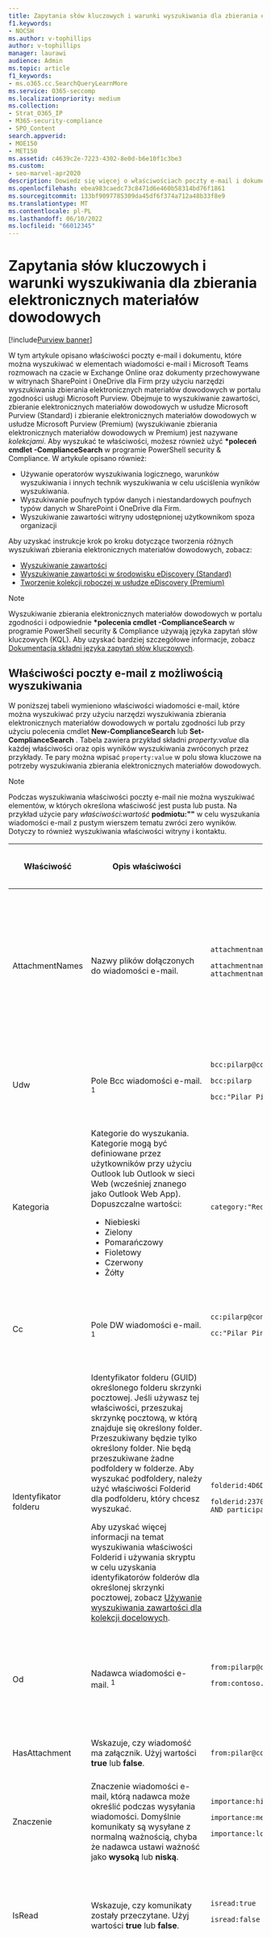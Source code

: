 ```yaml
---
title: Zapytania słów kluczowych i warunki wyszukiwania dla zbierania elektronicznych materiałów dowodowych
f1.keywords:
- NOCSH
ms.author: v-tophillips
author: v-tophillips
manager: laurawi
audience: Admin
ms.topic: article
f1_keywords:
- ms.o365.cc.SearchQueryLearnMore
ms.service: O365-seccomp
ms.localizationpriority: medium
ms.collection:
- Strat_O365_IP
- M365-security-compliance
- SPO_Content
search.appverid:
- MOE150
- MET150
ms.assetid: c4639c2e-7223-4302-8e0d-b6e10f1c3be3
ms.custom:
- seo-marvel-apr2020
description: Dowiedz się więcej o właściwościach poczty e-mail i dokumentu, które można wyszukiwać przy użyciu narzędzi wyszukiwania zbierania elektronicznych materiałów dowodowych w Microsoft 365.
ms.openlocfilehash: ebea983caedc73c8471d6e460b58314bd76f1861
ms.sourcegitcommit: 133bf9097785309da45df6f374a712a48b33f8e9
ms.translationtype: MT
ms.contentlocale: pl-PL
ms.lasthandoff: 06/10/2022
ms.locfileid: "66012345"
---
```

# <a name="keyword-queries-and-search-conditions-for-ediscovery"></a>Zapytania słów kluczowych i warunki wyszukiwania dla zbierania elektronicznych materiałów dowodowych

[!include[Purview banner](../includes/purview-rebrand-banner.md)]

W tym artykule opisano właściwości poczty e-mail i dokumentu, które można wyszukiwać w elementach wiadomości e-mail i Microsoft Teams rozmowach na czacie w Exchange Online oraz dokumenty przechowywane w witrynach SharePoint i OneDrive dla Firm przy użyciu narzędzi wyszukiwania zbierania elektronicznych materiałów dowodowych w portalu zgodności usługi Microsoft Purview. Obejmuje to wyszukiwanie zawartości, zbieranie elektronicznych materiałów dowodowych w usłudze Microsoft Purview (Standard) i zbieranie elektronicznych materiałów dowodowych w usłudze Microsoft Purview (Premium) (wyszukiwanie zbierania elektronicznych materiałów dowodowych w Premium) jest nazywane *kolekcjami*. Aby wyszukać te właściwości, możesz również użyć **\*poleceń cmdlet -ComplianceSearch** w programie PowerShell security & Compliance. W artykule opisano również:

- Używanie operatorów wyszukiwania logicznego, warunków wyszukiwania i innych technik wyszukiwania w celu uściślenia wyników wyszukiwania.
- Wyszukiwanie poufnych typów danych i niestandardowych poufnych typów danych w SharePoint i OneDrive dla Firm.
- Wyszukiwanie zawartości witryny udostępnionej użytkownikom spoza organizacji

Aby uzyskać instrukcje krok po kroku dotyczące tworzenia różnych wyszukiwań zbierania elektronicznych materiałów dowodowych, zobacz:

- [Wyszukiwanie zawartości](content-search.md)
- [Wyszukiwanie zawartości w środowisku eDiscovery (Standard)](search-for-content-in-core-ediscovery.md)
- [Tworzenie kolekcji roboczej w usłudze eDiscovery (Premium)](create-draft-collection.md)

> [!NOTE]
> Wyszukiwanie zbierania elektronicznych materiałów dowodowych w portalu zgodności i odpowiednie **\*polecenia cmdlet -ComplianceSearch** w programie PowerShell security & Compliance używają języka zapytań słów kluczowych (KQL). Aby uzyskać bardziej szczegółowe informacje, zobacz [Dokumentacja składni języka zapytań słów kluczowych](/sharepoint/dev/general-development/keyword-query-language-kql-syntax-reference).

## <a name="searchable-email-properties"></a>Właściwości poczty e-mail z możliwością wyszukiwania

W poniższej tabeli wymieniono właściwości wiadomości e-mail, które można wyszukiwać przy użyciu narzędzi wyszukiwania zbierania elektronicznych materiałów dowodowych w portalu zgodności lub przy użyciu polecenia cmdlet **New-ComplianceSearch** lub **Set-ComplianceSearch** . Tabela zawiera przykład składni  _property:value_ dla każdej właściwości oraz opis wyników wyszukiwania zwróconych przez przykłady. Te pary można wpisać  `property:value` w polu słowa kluczowe na potrzeby wyszukiwania zbierania elektronicznych materiałów dowodowych.

> [!NOTE]
> Podczas wyszukiwania właściwości poczty e-mail nie można wyszukiwać elementów, w których określona właściwość jest pusta lub pusta. Na przykład użycie pary *właściwości:wartość* **podmiotu:""** w celu wyszukania wiadomości e-mail z pustym wierszem tematu zwróci zero wyników. Dotyczy to również wyszukiwania właściwości witryny i kontaktu.

|Właściwość|Opis właściwości|Przykłady|Wyniki wyszukiwania zwrócone przez przykłady|
|---|---|---|---|
|AttachmentNames|Nazwy plików dołączonych do wiadomości e-mail.|`attachmentnames:annualreport.ppt` <p> `attachmentnames:annual*` <br/> `attachmentnames:.pptx`|Komunikaty z dołączonym plikiem o nazwie annualreport.ppt. W drugim przykładzie użycie symbolu wieloznacznego ( * ) zwraca komunikaty ze słowem "annual" w nazwie pliku załącznika. Trzeci przykład zwraca wszystkie załączniki z rozszerzeniem pliku pptx.|
|Udw|Pole Bcc wiadomości e-mail. <sup>1</sup>|`bcc:pilarp@contoso.com` <p> `bcc:pilarp` <p> `bcc:"Pilar Pinilla"`|Wszystkie przykłady zwracają komunikaty z narzędziem Pilar Pinilla zawartym w polu Bcc.<br>([Zobacz Rozszerzanie adresatów](keyword-queries-and-search-conditions.md#recipient-expansion))|
|Kategoria|Kategorie do wyszukania. Kategorie mogą być definiowane przez użytkowników przy użyciu Outlook lub Outlook w sieci Web (wcześniej znanego jako Outlook Web App). Dopuszczalne wartości: <ul><li>Niebieski<li>Zielony<li>Pomarańczowy<li>Fioletowy<li>Czerwony<li>Żółty</li></ul>|`category:"Red Category"`|Wiadomości, do których przypisano czerwoną kategorię w źródłowych skrzynkach pocztowych.|
|Cc|Pole DW wiadomości e-mail. <sup>1</sup>|`cc:pilarp@contoso.com` <p> `cc:"Pilar Pinilla"`|W obu przykładach komunikaty z narzędziem Pilar Pinilla określone w polu DW.<br>([Zobacz Rozszerzanie adresatów](keyword-queries-and-search-conditions.md#recipient-expansion))|
|Identyfikator folderu|Identyfikator folderu (GUID) określonego folderu skrzynki pocztowej. Jeśli używasz tej właściwości, przeszukaj skrzynkę pocztową, w którą znajduje się określony folder. Przeszukiwany będzie tylko określony folder. Nie będą przeszukiwane żadne podfoldery w folderze. Aby wyszukać podfoldery, należy użyć właściwości Folderid dla podfolderu, który chcesz wyszukać. <p> Aby uzyskać więcej informacji na temat wyszukiwania właściwości Folderid i używania skryptu w celu uzyskania identyfikatorów folderów dla określonej skrzynki pocztowej, zobacz [Używanie wyszukiwania zawartości dla kolekcji docelowych](use-content-search-for-targeted-collections.md).|`folderid:4D6DD7F943C29041A65787E30F02AD1F00000000013A0000` <p> `folderid:2370FB455F82FC44BE31397F47B632A70000000001160000 AND participants:garthf@contoso.com`|Pierwszy przykład zwraca wszystkie elementy w określonym folderze skrzynki pocztowej. Drugi przykład zwraca wszystkie elementy w określonym folderze skrzynki pocztowej, które zostały wysłane lub odebrane przez garthf@contoso.com.|
|Od|Nadawca wiadomości e-mail. <sup>1</sup>|`from:pilarp@contoso.com` <p> `from:contoso.com`|Komunikaty wysyłane przez określonego użytkownika lub wysyłane z określonej domeny.<br>([Zobacz Rozszerzanie adresatów](keyword-queries-and-search-conditions.md#recipient-expansion))|
|HasAttachment|Wskazuje, czy wiadomość ma załącznik. Użyj wartości **true** lub **false**.|`from:pilar@contoso.com AND hasattachment:true`|Komunikaty wysyłane przez określonego użytkownika, które mają załączniki.|
|Znaczenie|Znaczenie wiadomości e-mail, którą nadawca może określić podczas wysyłania wiadomości. Domyślnie komunikaty są wysyłane z normalną ważnością, chyba że nadawca ustawi ważność jako **wysoką** lub **niską**.|`importance:high` <p> `importance:medium` <p> `importance:low`|Komunikaty oznaczone jako o wysokim znaczeniu, średnim znaczeniu lub niskim znaczeniu.|
|IsRead|Wskazuje, czy komunikaty zostały przeczytane. Użyj wartości **true** lub **false**.|`isread:true` <p> `isread:false`|Pierwszy przykład zwraca komunikaty z właściwością IsRead ustawioną na **wartość True**. Drugi przykład zwraca komunikaty z właściwością IsRead ustawioną na **wartość False**.|
|ItemClass|Ta właściwość służy do wyszukiwania określonych typów danych innych firm zaimportowanych do Office 365 przez organizację. Użyj następującej składni dla tej właściwości:  `itemclass:ipm.externaldata.<third-party data type>*`|`itemclass:ipm.externaldata.Facebook* AND subject:contoso` <p> `itemclass:ipm.externaldata.Twitter* AND from:"Ann Beebe" AND "Northwind Traders"`|Pierwszy przykład zwraca elementy serwisu Facebook zawierające słowo "contoso" we właściwości Podmiot. Drugi przykład zwraca elementy usługi Twitter, które zostały opublikowane przez Ann Beebe i które zawierają frazę kluczową "Northwind Traders". <p> Aby uzyskać pełną listę wartości używanych dla typów danych innych firm dla właściwości ItemClass, zobacz [Używanie wyszukiwania zawartości do wyszukiwania danych innych firm, które zostały zaimportowane do Office 365](use-content-search-to-search-third-party-data-that-was-imported.md).|
|Rodzaju|Typ wiadomości e-mail do wyszukania. Możliwe wartości: <p>  Kontakty <p>  Dokumenty <p>  Adres e-mail <p>  externaldata <p>  Faksy <p>  im <p>  Arkuszy <p>  Spotkania <p>  microsoftteams (zwraca elementy z czatów, spotkań i połączeń w Microsoft Teams) <p>  Notatki <p>  Posty <p>  rssfeeds <p>  Zadania <p>  Poczta głosowa|`kind:email` <p> `kind:email OR kind:im OR kind:voicemail` <p> `kind:externaldata`|Pierwszy przykład zwraca wiadomości e-mail spełniające kryteria wyszukiwania. Drugi przykład zwraca wiadomości e-mail, konwersacje wiadomości błyskawicznych (w tym Skype dla firm konwersacje i czaty w Microsoft Teams) oraz wiadomości głosowe spełniające kryteria wyszukiwania. Trzeci przykład zwraca elementy, które zostały zaimportowane do skrzynek pocztowych w Microsoft 365 ze źródeł danych innych firm, takich jak Twitter, Facebook i Cisco Jabber, które spełniają kryteria wyszukiwania. Aby uzyskać więcej informacji, zobacz [Archiwizowanie danych innych firm w Office 365](https://www.microsoft.com/?ref=go).|
|Uczestników|Wszystkie pola osób w wiadomości e-mail. Te pola to From, To, Cc i Bcc.1<sup></sup>|`participants:garthf@contoso.com` <p> `participants:contoso.com`|Wiadomości wysyłane przez garthf@contoso.com lub wysyłane do niej. Drugi przykład zwraca wszystkie komunikaty wysyłane przez użytkownika lub wysyłane do użytkownika w domenie contoso.com.<br>([Zobacz Rozszerzanie adresatów](keyword-queries-and-search-conditions.md#recipient-expansion))|
|Otrzymał|Data odebrania wiadomości e-mail przez adresata.|`received:2021-04-15` <p> `received>=2021-01-01 AND received<=2021-03-31`|Komunikaty odebrane 15 kwietnia 2021 r. Drugi przykład zwraca wszystkie komunikaty odebrane między 1 stycznia 2021 r. a 31 marca 2021 r.|
|Adresatów|Wszystkie pola adresatów w wiadomości e-mail. Te pola to To, Cc i Bcc.1<sup></sup>|`recipients:garthf@contoso.com` <p> `recipients:contoso.com`|Komunikaty wysyłane do garthf@contoso.com. Drugi przykład zwraca komunikaty wysyłane do dowolnego adresata w domenie contoso.com.<br>([Zobacz Rozszerzanie adresatów](keyword-queries-and-search-conditions.md#recipient-expansion))|
|Wysłane|Data wysłania wiadomości e-mail przez nadawcę.|`sent:2021-07-01` <p> `sent>=2021-06-01 AND sent<=2021-07-01`|Komunikaty, które zostały wysłane w określonym dniu lub wysłane w określonym zakresie dat.|
|Rozmiar|Rozmiar elementu w bajtach.|`size>26214400` <p> `size:1..1048567`|Komunikaty większe niż 25 MB. Drugi przykład zwraca komunikaty o rozmiarze od 1 do 1 048 567 bajtów (1 MB).|
|Temat|Tekst w wierszu tematu wiadomości e-mail. <p> **Uwaga:** Gdy używasz właściwości Podmiot w zapytaniu, wyszukiwanie zwraca wszystkie komunikaty, w których wiersz tematu zawiera wyszukiwany tekst. Innymi słowy, zapytanie nie zwraca tylko tych komunikatów, które mają dokładne dopasowanie. Jeśli na przykład wyszukasz  `subject:"Quarterly Financials"`element , wyniki będą zawierać komunikaty z tematem "Kwartalne finanse 2018".|`subject:"Quarterly Financials"` <p> `subject:northwind`|Komunikaty zawierające frazę "Kwartalne finanse" w dowolnym miejscu w tekście wiersza tematu. Drugi przykład zwraca wszystkie komunikaty zawierające słowo northwind w wierszu tematu.|
|Do|Pole Do wiadomości e-mail. <sup>1</sup>|`to:annb@contoso.com` <p> `to:annb ` <br/> `to:"Ann Beebe"`|Wszystkie przykłady zwracają komunikaty, w których ann Beebe jest określona w wierszu Do: .|

> [!NOTE]
> <sup>1</sup> Dla wartości właściwości adresata możesz użyć adresu e-mail (nazywanego również *główną nazwą użytkownika* lub nazwą UPN), nazwy wyświetlanej lub aliasu, aby określić użytkownika. Na przykład możesz użyć annb@contoso.com, annb lub "Ann Beebe", aby określić użytkownika Ann Beebe.

### <a name="recipient-expansion"></a>Rozszerzenie adresata

Podczas przeszukiwania dowolnej właściwości adresata (Od, Do, DW, Bcc, Uczestnicy i Adresaci) Microsoft 365 próbuje rozwinąć tożsamość każdego użytkownika, sprawdzając je w Azure Active Directory (Azure AD).  Jeśli użytkownik zostanie znaleziony w Azure AD, zapytanie zostanie rozwinięte w celu uwzględnienia adresu e-mail użytkownika (lub nazwy UPN), aliasu, nazwy wyświetlanej i nazwy LegacyExchangeDN. Na przykład zapytanie, takie jak `participants:ronnie@contoso.com` rozszerza się na `participants:ronnie@contoso.com OR participants:ronnie OR participants:"Ronald Nelson" OR participants:"<LegacyExchangeDN>"`.

Aby zapobiec rozszerzeniu adresata, dodaj symbol wieloznaczny (gwiazdkę) na końcu adresu e-mail i użyj ograniczonej nazwy domeny; Na przykład pamiętaj, `participants:"ronnie@contoso*"` aby otoczyć adres e-mail podwójnym cudzysłowem.

Należy jednak pamiętać, że zapobieganie rozszerzeniu adresatów w zapytaniu wyszukiwania może spowodować, że odpowiednie elementy nie zostaną zwrócone w wynikach wyszukiwania. Wiadomości e-mail w Exchange można zapisywać w różnych formatach tekstowych w polach adresata. Rozszerzenie adresata ma na celu złagodzenie tego faktu przez zwrócenie komunikatów, które mogą zawierać różne formaty tekstu. Dlatego zapobieganie rozszerzaniu adresatów może spowodować, że zapytanie wyszukiwania nie zwróci wszystkich elementów, które mogą być istotne dla twojego badania.

> [!NOTE]
> Jeśli chcesz przejrzeć lub zmniejszyć elementy zwrócone przez zapytanie wyszukiwania z powodu rozszerzenia adresata, rozważ użycie funkcji zbierania elektronicznych materiałów dowodowych (Premium). Możesz wyszukiwać komunikaty (korzystając z rozszerzenia adresatów), dodać je do zestawu przeglądów, a następnie użyć zapytań lub filtrów zestawu przeglądów, aby przejrzeć lub zawęzić wyniki. Aby uzyskać więcej informacji, zobacz [Zbieranie danych dla sprawy](collecting-data-for-ediscovery.md) i [Wykonywanie zapytań o dane w zestawie przeglądów](review-set-search.md).

## <a name="searchable-site-properties"></a>Właściwości witryny z możliwością wyszukiwania

W poniższej tabeli wymieniono niektóre właściwości SharePoint i OneDrive dla Firm, które można przeszukiwać przy użyciu narzędzi wyszukiwania zbierania elektronicznych materiałów dowodowych w portalu zgodności usługi Microsoft Purview lub za pomocą polecenia cmdlet **New-ComplianceSearch** lub **Set-ComplianceSearch**. Tabela zawiera przykład składni  _property:value_ dla każdej właściwości oraz opis wyników wyszukiwania zwróconych przez przykłady.

Aby uzyskać pełną listę właściwości SharePoint, które można przeszukiwać, zobacz [Omówienie właściwości przeszukanych i zarządzanych w SharePoint](/SharePoint/technical-reference/crawled-and-managed-properties-overview). Właściwości oznaczone wartością **Tak** w kolumnie **Queryable** można wyszukiwać.

|Właściwość|Opis właściwości|Przykład|Wyniki wyszukiwania zwrócone przez przykłady|
|---|---|---|---|
|Autor|Pole autora z Office dokumentów, które jest utrwalane w przypadku skopiowania dokumentu. Jeśli na przykład użytkownik utworzy dokument i wyśle go pocztą e-mail do innej osoby, która następnie przekaże go do SharePoint, dokument będzie nadal zachowywać oryginalnego autora. Pamiętaj, aby użyć nazwy wyświetlanej użytkownika dla tej właściwości.|`author:"Garth Fort"`|Wszystkie dokumenty, które zostały utworzone przez Garth Fort.|
|Contenttype|Typ zawartości SharePoint elementu, taki jak Element, Dokument lub Wideo.|`contenttype:document`|Wszystkie dokumenty zostaną zwrócone.|
|Utwórz|Data utworzenia elementu.|`created>=2021-06-01`|Wszystkie elementy utworzone 1 czerwca 2021 r. lub później.|
|Createdby|Osoba, która utworzyła lub przekazała element. Pamiętaj, aby użyć nazwy wyświetlanej użytkownika dla tej właściwości.|`createdby:"Garth Fort"`|Wszystkie elementy utworzone lub przekazane przez fort Garth.|
|DetectedLanguage|Język elementu.|`detectedlanguage:english`|Wszystkie elementy w języku angielskim.|
|DocumentLink|Ścieżka (ADRES URL) określonego folderu w witrynie SharePoint lub OneDrive dla Firm. Jeśli ta właściwość jest używana, należy przeszukać witrynę, w którą znajduje się określony folder. <p> Aby zwrócić elementy znajdujące się w podfolderach folderu określonego dla właściwości documentlink, należy dodać /\* do adresu URL określonego folderu, na przykład `documentlink: "https://contoso.sharepoint.com/Shared Documents/*"` <p> <br/>Aby uzyskać więcej informacji na temat wyszukiwania właściwości documentlink i używania skryptu w celu uzyskania adresów URL linku dokumentu dla folderów w określonej witrynie, zobacz [Używanie wyszukiwania zawartości dla kolekcji docelowych](use-content-search-for-targeted-collections.md).|`documentlink:"https://contoso-my.sharepoint.com/personal/garthf_contoso_com/Documents/Private"` <p> `documentlink:"https://contoso-my.sharepoint.com/personal/garthf_contoso_com/Documents/Shared with Everyone/*" AND filename:confidential`|Pierwszy przykład zwraca wszystkie elementy w określonym folderze OneDrive dla Firm. Drugi przykład zwraca dokumenty w określonym folderze witryny (i we wszystkich podfolderach), które zawierają słowo "poufne" w nazwie pliku.|
|Rozszerzenie pliku|Rozszerzenie pliku; na przykład docx, one, pptx lub xlsx.|`fileextension:xlsx`|Wszystkie pliki Excel (Excel 2007 lub nowsze)|
|Pod nazwą|Nazwa pliku.|`filename:"marketing plan"` <p> `filename:estimate`|Pierwszy przykład zwraca pliki z dokładną frazą "plan marketingowy" w tytule. Drugi przykład zwraca pliki ze słowem "estimate" w nazwie pliku.|
|LastModifiedTime|Data ostatniej zmiany elementu.|`lastmodifiedtime>=2021-05-01` <p> `lastmodifiedtime>=2021-05-01 AND lastmodifiedtime<=2021-06-01`|Pierwszy przykład zwraca elementy, które zostały zmienione 1 maja 2021 r. lub później. Drugi przykład zwraca elementy zmienione między 1 maja 2021 r. a 1 czerwca 2021 r.|
|Modifiedby|Osoba, która ostatnio zmieniła element. Pamiętaj, aby użyć nazwy wyświetlanej użytkownika dla tej właściwości.|`modifiedby:"Garth Fort"`|Wszystkie elementy, które zostały ostatnio zmienione przez Garth Fort.|
|Ścieżka|Ścieżka (ADRES URL) określonej witryny w witrynie SharePoint lub OneDrive dla Firm. <p> Aby zwrócić elementy tylko z określonej witryny, musisz dodać ciąg końcowy `/` na końcu adresu URL, na przykład `path: "https://contoso.sharepoint.com/sites/international/"` <p> Aby zwrócić elementy znajdujące się w folderach w witrynie określonej we właściwości path, należy dodać `/*` elementy na końcu adresu URL, na przykład  `path: "https://contoso.sharepoint.com/Shared Documents/*"` <p> **Uwaga:** `Path` Użycie właściwości do wyszukiwania OneDrive lokalizacjach nie zwróci plików multimedialnych, takich jak pliki .png, tiff lub .wav, w wynikach wyszukiwania. Użyj innej właściwości witryny w zapytaniu wyszukiwania, aby wyszukać pliki multimedialne w folderach OneDrive. <br/>|`path:"https://contoso-my.sharepoint.com/personal/garthf_contoso_com/"` <p> `path:"https://contoso-my.sharepoint.com/personal/garthf_contoso_com/*" AND filename:confidential`|Pierwszy przykład zwraca wszystkie elementy w określonej OneDrive dla Firm lokacji. Drugi przykład zwraca dokumenty w określonej witrynie (i foldery w witrynie), które zawierają słowo "poufne" w nazwie pliku.|
|SharedWithUsersOWSUser|Dokumenty, które zostały udostępnione określonemu użytkownikowi i wyświetlone na stronie **Udostępnione mi** w witrynie OneDrive dla Firm użytkownika. Są to dokumenty, które zostały jawnie udostępnione określonemu użytkownikowi przez inne osoby w organizacji. Podczas eksportowania dokumentów zgodnych z zapytaniem wyszukiwania korzystającym z właściwości SharedWithUsersOWSUser dokumenty są eksportowane z oryginalnej lokalizacji zawartości osoby, która udostępniła dokument określonemu użytkownikowi. Aby uzyskać więcej informacji, zobacz [Wyszukiwanie zawartości witryny udostępnionej w organizacji](#searching-for-site-content-shared-within-your-organization).|`sharedwithusersowsuser:garthf` <p> `sharedwithusersowsuser:"garthf@contoso.com"`|Oba przykłady zwracają wszystkie dokumenty wewnętrzne, które zostały jawnie udostępnione fortowi Garth i które są wyświetlane na stronie **Udostępnione mi** na koncie OneDrive dla Firm Garth Fort.|
|Witryny|Adres URL witryny lub grupy witryn w organizacji.|`site:"https://contoso-my.sharepoint.com"` <p> `site:"https://contoso.sharepoint.com/sites/teams"`|Pierwszy przykład zwraca elementy z witryn OneDrive dla Firm dla wszystkich użytkowników w organizacji. Drugi przykład zwraca elementy ze wszystkich witryn zespołu.|
|Rozmiar|Rozmiar elementu w bajtach.|`size>=1` <p> `size:1..10000`|Pierwszy przykład zwraca elementy większe niż 1 bajt. Drugi przykład zwraca elementy o rozmiarze od 1 do 10 000 bajtów.|
|Tytuł|Tytuł dokumentu. Właściwość Title to metadane określone w Microsoft Office dokumentach. Różni się od nazwy pliku dokumentu.|`title:"communication plan"`|Każdy dokument zawierający frazę "plan komunikacji" we właściwości metadanych tytułu dokumentu Office.|

## <a name="searchable-contact-properties"></a>Właściwości kontaktu z możliwością wyszukiwania

W poniższej tabeli wymieniono właściwości kontaktu, które są indeksowane i których można wyszukiwać przy użyciu narzędzi wyszukiwania zbierania elektronicznych materiałów dowodowych. Są to właściwości, które są dostępne dla użytkowników do skonfigurowania dla kontaktów (nazywanych również kontaktami osobistymi), które znajdują się w osobistej książce adresowej skrzynki pocztowej użytkownika. Aby wyszukać kontakty, możesz wybrać skrzynki pocztowe do wyszukania, a następnie użyć co najmniej jednej właściwości kontaktu w zapytaniu słowa kluczowego.

> [!TIP]
> Aby wyszukać wartości zawierające spacje lub znaki specjalne, użyj podwójnego cudzysłowu (" "), aby zawierać frazę; na przykład `businessaddress:"123 Main Street"`.

|Właściwość|Opis właściwości|
|---|---|
|BusinessAddress|Adres we właściwości **Adres firmy** . Właściwość jest również nazywana adresem **służbowy** na stronie właściwości kontaktu.|
|BusinessPhone|Numer telefonu w dowolnej z właściwości **numerów Telefon biznesowych**.|
|Companyname|Nazwa we właściwości **Firma** .|
|Department|Nazwa we właściwości **Dział** .|
|Displayname|Nazwa wyświetlana kontaktu. Jest to nazwa we właściwości **Imię i nazwisko** kontaktu.|
|Emailaddress|Adres dowolnej właściwości adresu e-mail dla kontaktu. Użytkownicy mogą dodawać wiele adresów e-mail dla kontaktu. Użycie tej właściwości spowoduje zwrócenie kontaktów zgodnych z dowolnymi adresami e-mail kontaktu.|
|FileAs|**Właściwość Plik jako**. Ta właściwość służy do określania sposobu wyświetlania kontaktu na liście kontaktów użytkownika. Na przykład kontakt może być wymieniony jako  *FirstName, LastName*  lub  *LastName, FirstName*.|
|Givenname|Nazwa we właściwości **Imię** .|
|Telefondomowy|Adres w dowolnej właściwości adresu **domowego** .|
|HomePhone|Numer telefonu w dowolnej właściwości numeru telefonu **domowego** .|
|ImAddress|Właściwość adresu wiadomości błyskawicznej, która jest zwykle adresem e-mail używanym do obsługi wiadomości błyskawicznych.|
|Middlename|Nazwa we właściwości **Nazwa środkowa** .|
|Telefon komórkowy|Numer telefonu we właściwości Numer telefonu **komórkowego** .|
|Nick|Nazwa we właściwości **Nick** .|
|OfficeLocation|Wartość we **właściwości lokalizacji Office** lub **Office**.|
|OtherAddress|Wartość właściwości **Inny** adres.|
|Nazwisko|Nazwa we właściwości **Nazwisko** .|
|Tytuł|Tytuł we właściwości **Tytuł zadania** .|

## <a name="searchable-sensitive-data-types"></a>Typy danych poufnych z możliwością wyszukiwania

Narzędzia do wyszukiwania zbierania elektronicznych materiałów dowodowych w portalu zgodności umożliwiają wyszukiwanie poufnych danych, takich jak numery kart kredytowych lub numery ubezpieczenia społecznego, które są przechowywane w dokumentach w witrynach SharePoint i OneDrive dla Firm. Można to zrobić przy użyciu `SensitiveType` właściwości i nazwy (lub identyfikatora) typu informacji poufnych w zapytaniu słowa kluczowego. Na przykład zapytanie `SensitiveType:"Credit Card Number"` zwraca dokumenty zawierające numer karty kredytowej. Zapytanie  `SensitiveType:"U.S. Social Security Number (SSN)"` zwraca dokumenty zawierające amerykański numer ubezpieczenia społecznego.

Aby wyświetlić listę typów informacji poufnych, których można wyszukać, przejdź do pozycji **Klasyfikacje danych** **Typy informacji poufnych** \> w portalu zgodności. Możesz też użyć polecenia cmdlet **Get-DlpSensitiveInformationType** w programie PowerShell Security & Compliance, aby wyświetlić listę typów informacji poufnych.

Aby uzyskać więcej informacji na temat tworzenia zapytań przy użyciu `SensitiveType` właściwości, zobacz [Tworzenie zapytania w celu znalezienia poufnych danych przechowywanych w witrynach](form-a-query-to-find-sensitive-data-stored-on-sites.md).

### <a name="limitations-for-searching-sensitive-data-types"></a>Ograniczenia dotyczące wyszukiwania poufnych typów danych

- Aby wyszukać niestandardowe typy informacji poufnych, musisz określić identyfikator typu informacji poufnych we `SensitiveType` właściwości . Użycie nazwy niestandardowego typu informacji poufnych (jak pokazano w przykładzie dla wbudowanych typów informacji poufnych w poprzedniej sekcji) nie zwróci żadnych wyników. Użyj kolumny **Publisher** na stronie **Typy informacji poufnych** w centrum zgodności (lub właściwości **Publisher** w programie PowerShell), aby odróżnić wbudowane i niestandardowe typy informacji poufnych. Wbudowane typy danych poufnych mają wartość `Microsoft Corporation` właściwości **Publisher**.

  Aby wyświetlić nazwę i identyfikator niestandardowych poufnych typów danych w organizacji, uruchom następujące polecenie w programie PowerShell security & Compliance:

  ```powershell
  Get-DlpSensitiveInformationType | Where-Object {$_.Publisher -ne "Microsoft Corporation"} | FT Name,Id
  ```

  Następnie możesz użyć identyfikatora we `SensitiveType` właściwości wyszukiwania, aby zwrócić dokumenty zawierające niestandardowy typ danych poufnych, na przykład `SensitiveType:7e13277e-6b04-3b68-94ed-1aeb9d47de37`

- Nie można używać typów informacji poufnych i `SensitiveType` właściwości wyszukiwania do wyszukiwania poufnych danych magazynowanych w Exchange Online skrzynkach pocztowych. Obejmuje to wiadomości czatu 1:1, wiadomości czatu grupowego 1:N i konwersacje kanału zespołowego w Microsoft Teams, ponieważ cała ta zawartość jest przechowywana w skrzynkach pocztowych. Można jednak użyć zasad ochrony przed utratą danych (DLP) w celu ochrony poufnych danych poczty e-mail podczas przesyłania. Aby uzyskać więcej informacji, zobacz [Informacje o zapobieganiu utracie danych](dlp-learn-about-dlp.md) oraz [Wyszukiwanie i znajdowanie danych osobowych](/compliance/regulatory/gdpr).

## <a name="search-operators"></a>Operatory wyszukiwania

Operatory wyszukiwania logicznego, takie jak **AND**, **OR** i **NOT**, ułatwiają definiowanie bardziej precyzyjnych wyszukiwań, dołączając lub wykluczając określone słowa w zapytaniu wyszukiwania. Inne techniki, takie jak używanie operatorów właściwości (takich jak `>=` lub `..`), cudzysłowów, nawiasów i symboli wieloznacznych, ułatwiają uściślanie zapytania wyszukiwania. W poniższej tabeli wymieniono operatory, których można użyć do zawężenia lub poszerzenia wyników wyszukiwania.

|Operator|Zastosowanie|Opis|
|---|---|---|
|I|keyword1 AND — słowo kluczowe2|Zwraca elementy zawierające wszystkie określone słowa kluczowe lub  `property:value` wyrażenia. Na przykład  `from:"Ann Beebe" AND subject:northwind` zwraca wszystkie komunikaty wysyłane przez Ann Beebe, które zawierały słowo northwind w wierszu tematu. <sup>2</sup>|
|+|keyword1 + słowo kluczowe2 + słowo kluczowe3|Zwraca elementy zawierające  *elementy*  `keyword2` lub  `keyword3` *,*  które również zawierają  `keyword1`elementy . W związku z tym ten przykład jest odpowiednikiem zapytania  `(keyword2 OR keyword3) AND keyword1`. <p> Zapytanie  `keyword1 + keyword2` (ze spację po symbolu **+** ) nie jest takie samo jak przy użyciu operatora **AND** . To zapytanie będzie równoważne  `"keyword1 + keyword2"` i zwróci elementy z dokładną fazą  `"keyword1 + keyword2"`.|
|LUB|słowo kluczowe1 OR — słowo kluczowe2|Zwraca elementy zawierające co najmniej jedno z określonych słów kluczowych lub  `property:value` wyrażeń. <sup>2</sup>|
|NIE|keyword1 NOT keyword2 <p> NOT from:"Ann Beebe" <p> NIE rodzaj:im|Wyklucza elementy określone przez słowo kluczowe lub  `property:value` wyrażenie. W drugim przykładzie wyklucza komunikaty wysyłane przez Ann Beebe. Trzeci przykład wyklucza wszelkie konwersacje z wiadomościami błyskawicznymi, takie jak Skype dla firm konwersacje zapisane w folderze skrzynki pocztowej Historia konwersacji. <sup>2</sup>|
|-|keyword1 -keyword2|To samo, co operator **NOT** . Dlatego to zapytanie zwraca elementy zawierające elementy, które zawierają  `keyword1` i wykluczają elementy zawierające  `keyword2`elementy .|
|NIEDALEKO LOTNISKA|keyword1 NEAR(n) keyword2|Zwraca elementy ze słowami, które znajdują się blisko siebie, gdzie n jest równe liczbie wyrazów od siebie. Na przykład zwraca dowolny element, `best NEAR(5) worst` w którym wyraz "najgorszy" mieści się w pięciu słowach "best". Jeśli nie określono żadnej liczby, domyślna odległość to osiem wyrazów. <sup>2</sup>|
|:|property:value|Dwukropek (:)  `property:value` w składni określa, że wartość wyszukiwanej właściwości zawiera określoną wartość. Na przykład zwraca dowolną  `recipients:garthf@contoso.com` wiadomość wysłaną do garthf@contoso.com.|
|=|property=value|Tak samo jak operator **:** .|
|\<|wartość właściwości\<|Oznacza, że przeszukiwana właściwość jest mniejsza niż określona wartość. <sup>1</sup>|
|\>|wartość właściwości\>|Oznacza, że przeszukiwana właściwość jest większa niż określona wartość. <sup>1</sup>|
|\<=|property\<=value|Oznacza, że przeszukiwana właściwość jest mniejsza lub równa określonej wartości. <sup>1</sup>|
|\>=|property\>=value|Oznacza, że przeszukiwana właściwość jest większa lub równa określonej wartości. <sup>1</sup>|
|..|property:value1.. value2|Oznacza, że przeszukiwana właściwość jest większa lub równa wartości1 i mniejsza lub równa wartości2. <sup>1</sup>|
|"  "|"wartość godziwa" <p> subject:"Kwartalne dane finansowe"|W zapytaniu słowa kluczowego (w którym wpiszesz `property:value` parę w polu **Słowo kluczowe** ) użyj podwójnego cudzysłowu (" "), aby wyszukać dokładną frazę lub termin. Jeśli jednak używasz warunku [wyszukiwania](#search-conditions) **Temat** lub **Temat/Tytuł**, nie dodaj do wartości podwójnego cudzysłowu, ponieważ znaki cudzysłowu są automatycznie dodawane podczas korzystania z tych warunków wyszukiwania. Jeśli dodasz cudzysłów do wartości, dwie pary podwójnego cudzysłowu zostaną dodane do wartości warunku, a zapytanie wyszukiwania zwróci błąd. |
|\*|Cat\* <p> subject:set\*|Wyszukiwania prefiksów (nazywane również *dopasowywanie prefiksów*), gdzie symbol wieloznaczny ( * ) jest umieszczany na końcu wyrazu w słowach kluczowych lub `property:value` zapytaniach. W wyszukiwaniach prefiksów wyszukiwanie zwraca wyniki z terminami zawierającymi wyraz, po którym następuje zero lub więcej znaków. Na przykład zwraca dokumenty zawierające `title:set*` słowo "set", "setup" i "setting" (oraz inne słowa rozpoczynające się od "set") w tytule dokumentu. <p> **Uwaga:** Można używać tylko wyszukiwań prefiksów; na przykład **cat\**_ lub _* set\**_. Wyszukiwania sufiksów (_*\*cat**), wyszukiwania poprawek (**c\*t**) i wyszukiwania podciągów (**\*cat\***) nie są obsługiwane. <p> Ponadto dodanie kropki ( \. ) do wyszukiwania prefiksu spowoduje zmianę zwracanych wyników. Dzieje się tak, ponieważ kropka jest traktowana jako słowo zatrzymania. Na przykład wyszukiwanie **cat\**_ i wyszukiwanie _* cat.\*** spowoduje zwrócenie różnych wyników. Nie zalecamy używania kropki w wyszukiwaniu prefiksów.|
|(  )|(fair OR free) AND (z:contoso.com) <p> (IPO OR initial) AND (akcje LUB akcje) <p> (kwartalne finanse)|Nawiasy grupują frazy logiczne,  `property:value` elementy i słowa kluczowe. Na przykład  `(quarterly financials)` zwraca elementy zawierające wyrazy kwartalne i finansowe.|

> [!NOTE]
> <sup>1</sup> Użyj tego operatora dla właściwości, które mają wartości daty lub wartości liczbowe.<br/> <sup>2</sup> Operatory wyszukiwania logicznego muszą być wielkimi literami; na przykład **AND**. Jeśli używasz operatora małych liter, takiego jak **i**, będzie on traktowany jako słowo kluczowe w zapytaniu wyszukiwania.

## <a name="search-conditions"></a>Warunki wyszukiwania

Możesz dodać warunki do zapytania wyszukiwania, aby zawęzić wyszukiwanie i zwrócić bardziej wyrafinowany zestaw wyników. Każdy warunek dodaje klauzulę do zapytania wyszukiwania KQL, które jest tworzone i uruchamiane po rozpoczęciu wyszukiwania.

[Warunki dla typowych właściwości](#conditions-for-common-properties)

[Warunki dotyczące właściwości poczty](#conditions-for-mail-properties)

[Warunki dotyczące właściwości dokumentu](#conditions-for-document-properties)

[Operatory używane z warunkami](#operators-used-with-conditions)

[Wytyczne dotyczące używania warunków](#guidelines-for-using-conditions)

[Przykłady używania warunków w zapytaniach wyszukiwania](#examples-of-using-conditions-in-search-queries)

### <a name="conditions-for-common-properties"></a>Warunki dla typowych właściwości

Utwórz warunek przy użyciu typowych właściwości podczas wyszukiwania skrzynek pocztowych i witryn w tym samym wyszukiwaniu. W poniższej tabeli wymieniono dostępne właściwości do użycia podczas dodawania warunku.

|Warunek|Opis|
|---|---|
|Data|W przypadku wiadomości e-mail data odebrania wiadomości przez adresata lub wysłania przez nadawcę. W przypadku dokumentów data ostatniej modyfikacji dokumentu.|
|Nadawca/autor|W przypadku wiadomości e-mail osoba, która wysłała wiadomość. W przypadku dokumentów osoba cytowana w polu autora z Office dokumentów. Możesz wpisać więcej niż jedną nazwę rozdzieloną przecinkami. Co najmniej dwie wartości są logicznie połączone przez operator **OR** .<br>([Zobacz Rozszerzanie adresatów](keyword-queries-and-search-conditions.md#recipient-expansion))|
|Rozmiar (w bajtach)|W przypadku poczty e-mail i dokumentów rozmiar elementu (w bajtach).|
|Temat/tytuł|W przypadku wiadomości e-mail tekst w wierszu tematu wiadomości. W przypadku dokumentów tytuł dokumentu. Jak wyjaśniono wcześniej, właściwość Title jest metadanymi określonymi w dokumentach Microsoft Office. Możesz wpisać nazwę więcej niż jednej wartości podmiotu/tytułu rozdzielonej przecinkami. Co najmniej dwie wartości są logicznie połączone przez operator **OR** . <p> **Uwaga**: Nie dołączaj podwójnych cudzysłowów do wartości dla tego warunku, ponieważ cudzysłów są dodawane automatycznie podczas korzystania z tego warunku wyszukiwania. Jeśli dodasz cudzysłów do wartości, dwie pary podwójnego cudzysłowu zostaną dodane do wartości warunku, a zapytanie wyszukiwania zwróci błąd.|
|Etykieta przechowywania|W przypadku wiadomości e-mail i dokumentów etykiety przechowywania, które mogą być automatycznie lub ręcznie stosowane do wiadomości i dokumentów. Etykiety przechowywania mogą służyć do deklarowania rekordów i ułatwiania zarządzania cyklem życia danych zawartości przez wymuszanie reguł przechowywania i usuwania określonych przez etykietę. Możesz wpisać część nazwy etykiety przechowywania i użyć symbolu wieloznacznego lub wpisać pełną nazwę etykiety. Aby uzyskać więcej informacji na temat etykiet przechowywania, zobacz [Informacje o zasadach przechowywania i etykietach przechowywania](retention.md).|

### <a name="conditions-for-mail-properties"></a>Warunki dotyczące właściwości poczty

Utwórz warunek przy użyciu właściwości poczty podczas wyszukiwania skrzynek pocztowych lub folderów publicznych. W poniższej tabeli wymieniono właściwości wiadomości e-mail, których można użyć dla warunku. Te właściwości są podzbiorem właściwości wiadomości e-mail, które zostały wcześniej opisane. Te opisy są powtarzane dla Twojej wygody.

|Warunek|Opis|
|---|---|
|Rodzaj komunikatu|Typ komunikatu do wyszukania. Jest to ta sama właściwość co właściwość Kind email. Możliwe wartości: <ul><li>Kontakty</li><li>Dokumenty</li><li>Adres e-mail</li><li>externaldata</li><li>Faksu</li><li>im</li><li>Arkuszy</li><li>Spotkania</li><li>microsoftteams</li><li>Notatki</li><li>Posty</li><li>rssfeeds</li><li>Zadania</li><li>Poczta głosowa</li></ul>|
|Uczestników|Wszystkie pola osób w wiadomości e-mail. Te pola to From, To, Cc i Bcc. ([Zobacz Rozszerzanie adresatów](keyword-queries-and-search-conditions.md#recipient-expansion))|
|Wpisać|Właściwość klasy wiadomości dla elementu wiadomości e-mail. Jest to ta sama właściwość co właściwość poczty e-mail ItemClass. Jest to również warunek wielowartościowy. Aby wybrać wiele klas komunikatów, przytrzymaj klawisz **CTRL** , a następnie kliknij co najmniej dwie klasy komunikatów na liście rozwijanej, którą chcesz dodać do warunku. Każda klasa komunikatów wybrana na liście będzie logicznie połączona przez operatora **OR** w odpowiednim zapytaniu wyszukiwania. <p> Aby uzyskać listę klas komunikatów (i odpowiadający im identyfikator klasy komunikatów), które są używane przez Exchange i które można wybrać na liście **klas komunikatów**, zobacz [Typy elementów i klasy komunikatów](/office/vba/outlook/Concepts/Forms/item-types-and-message-classes).|
|Otrzymał|Data odebrania wiadomości e-mail przez adresata. Jest to ta sama właściwość co właściwość Odebrana wiadomość e-mail.|
|Adresatów|Wszystkie pola adresatów w wiadomości e-mail. Te pola to To, Cc i Bcc. ([Zobacz Rozszerzanie adresatów](keyword-queries-and-search-conditions.md#recipient-expansion))|
|Nadawcy|Nadawca wiadomości e-mail.|
|Wysłane|Data wysłania wiadomości e-mail przez nadawcę. Jest to ta sama właściwość co właściwość Wysłane wiadomości e-mail.|
|Temat|Tekst w wierszu tematu wiadomości e-mail. <p> **Uwaga**: Nie dołączaj podwójnych cudzysłowów do wartości dla tego warunku, ponieważ cudzysłów są dodawane automatycznie podczas korzystania z tego warunku wyszukiwania. Jeśli dodasz cudzysłów do wartości, dwie pary podwójnego cudzysłowu zostaną dodane do wartości warunku, a zapytanie wyszukiwania zwróci błąd.|
|Do|Adresat wiadomości e-mail w polu Do.|

### <a name="conditions-for-document-properties"></a>Warunki dotyczące właściwości dokumentu

Utwórz warunek przy użyciu właściwości dokumentu podczas wyszukiwania dokumentów w witrynach SharePoint i OneDrive dla Firm. W poniższej tabeli wymieniono właściwości dokumentu, których można użyć dla warunku. Te właściwości są podzbiorem właściwości witryny, które zostały wcześniej opisane. Te opisy są powtarzane dla Twojej wygody.

|Warunek|Opis|
|---|---|
|Autor|Pole autora z Office dokumentów, które jest utrwalane w przypadku skopiowania dokumentu. Jeśli na przykład użytkownik utworzy dokument i wyśle go pocztą e-mail do innej osoby, która następnie przekaże go do SharePoint, dokument będzie nadal zachowywać oryginalnego autora.|
|Tytuł|Tytuł dokumentu. Właściwość Title to metadane określone w Office dokumentach. Różni się od nazwy pliku dokumentu.|
|Utwórz|Data utworzenia dokumentu.|
|Ostatnia modyfikacja|Data ostatniej zmiany dokumentu.|
|Typ pliku|Rozszerzenie pliku; na przykład docx, one, pptx lub xlsx. Jest to ta sama właściwość co właściwość witryny FileExtension. <p> **Uwaga:** Jeśli w kwerendzie wyszukiwania zostanie dołączony warunek typu Plik przy użyciu dowolnego operatora **Równości** lub **Równości** , nie będzie można użyć wyszukiwania prefiksu (przez uwzględnienie symbolu wieloznacznego ( \* ) na końcu typu pliku), aby zwrócić wszystkie wersje typu pliku. Jeśli to zrobisz, symbol wieloznaczny zostanie zignorowany. Jeśli na przykład uwzględnisz warunek `Equals any of doc*`, zostaną zwrócone tylko pliki z rozszerzeniem `.doc` . Pliki z rozszerzeniem `.docx` nie zostaną zwrócone. Aby zwrócić wszystkie wersje typu pliku, użyto pary *property:value* w zapytaniu słowa kluczowego; na przykład `filetype:doc*`.|

### <a name="operators-used-with-conditions"></a>Operatory używane z warunkami

Po dodaniu warunku można wybrać operator, który jest odpowiedni dla typu właściwości warunku. W poniższej tabeli opisano operatory używane z warunkami i wymieniono odpowiednik używany w zapytaniu wyszukiwania.

|Operator|Odpowiednik zapytania|Opis|
|---|---|---|
|Po|`property>date`|Używane z warunkami daty. Zwraca elementy, które zostały wysłane, odebrane lub zmodyfikowane po określonej dacie.|
|Przed|`property<date`|Używane z warunkami daty. Zwraca elementy, które zostały wysłane, odebrane lub zmodyfikowane przed określoną datą.|
|Między|`date..date`|Użyj z warunkami daty i rozmiaru. W przypadku użycia z warunkiem daty zwraca elementy, które zostały wysłane, odebrane lub zmodyfikowane w określonym zakresie dat. W przypadku użycia z warunkiem rozmiaru zwraca elementy, których rozmiar mieści się w określonym zakresie.|
|Zawiera dowolny z|`(property:value) OR (property:value)`|Używane z warunkami dla właściwości, które określają wartość ciągu. Zwraca elementy zawierające dowolną część co najmniej jednej określonej wartości ciągu.|
|Nie zawiera żadnego z|`-property:value` <p> `NOT property:value`|Używane z warunkami dla właściwości, które określają wartość ciągu. Zwraca elementy, które nie zawierają żadnej części określonej wartości ciągu.|
|Nie równa się żadnemu z|`-property=value` <p> `NOT property=value`|Używane z warunkami dla właściwości, które określają wartość ciągu. Zwraca elementy, które nie zawierają określonego ciągu.|
|Równa|`size=value`|Zwraca elementy, które są równe określonemu rozmiarowi. <sup>1</sup>|
|Równa się dowolnemu z|`(property=value) OR (property=value)`|Używane z warunkami dla właściwości, które określają wartość ciągu. Zwraca elementy zgodne z co najmniej jedną określoną wartością ciągu.|
|Większa|`size>value`|Zwraca elementy, w których określona właściwość jest większa niż określona wartość. <sup>1</sup>|
|Większe lub równe|`size>=value`|Zwraca elementy, w których określona właściwość jest większa lub równa określonej wartości. <sup>1</sup>|
|Mniej|`size<value`|Zwraca elementy, które są większe lub równe określonej wartości. <sup>1</sup>|
|Mniejsze lub równe|`size<=value`|Zwraca elementy, które są większe lub równe określonej wartości. <sup>1</sup>|
|Nie równa się|`size<>value`|Zwraca elementy, które nie są równe określonemu rozmiarowi. <sup>1</sup>|

> [!NOTE]
> <sup>1</sup> Ten operator jest dostępny tylko dla warunków korzystających z właściwości Size.

### <a name="guidelines-for-using-conditions"></a>Wytyczne dotyczące używania warunków

Podczas korzystania z warunków wyszukiwania należy pamiętać o następujących kwestiach.

- Warunek jest logicznie połączony z zapytaniem słowa kluczowego (określonym w polu słowa kluczowego) przez operatora **AND** . Oznacza to, że elementy muszą spełniać zarówno zapytanie słowa kluczowego, jak i warunek, który ma zostać uwzględniony w wynikach. W ten sposób warunki pomagają zawęzić wyniki.

- W przypadku dodania co najmniej dwóch unikatowych warunków do zapytania wyszukiwania (warunków określających różne właściwości) te warunki są logicznie połączone przez operator **AND** . Oznacza to, że zwracane są tylko elementy spełniające wszystkie warunki (oprócz zapytania kluczowego).

- Jeśli dodasz więcej niż jeden warunek dla tej samej właściwości, warunki te są logicznie połączone przez operator **OR** . Oznacza to, że zwracane są elementy spełniające zapytanie słowa kluczowego i dowolny z warunków. Dlatego grupy tych samych warunków są połączone ze sobą przez operatora **OR** , a następnie zestawy unikatowych warunków są połączone przez operator **AND** .

- Jeśli dodasz wiele wartości (rozdzielonych przecinkami lub średnikami) do jednego warunku, te wartości są połączone przez operator **OR** . Oznacza to, że elementy są zwracane, jeśli zawierają dowolną z określonych wartości właściwości w warunku.

- Każdy warunek używający operatora z logiką **Contains** and **Equals** zwróci podobne wyniki wyszukiwania dla prostych wyszukiwań ciągów. Proste wyszukiwanie ciągów to ciąg w warunku, który nie zawiera symbolu wieloznacznego. Na przykład warunek, który używa **wartości Equals dowolny z** zwróci te same elementy jako warunek, który używa **zawiera dowolny z**.

- Zapytanie wyszukiwania utworzone przy użyciu pola słów kluczowych i warunków jest wyświetlane na stronie **Wyszukiwanie** w okienku szczegółów wybranego wyszukiwania. W zapytaniu wszystko po prawej stronie notacji  `(c:c)` wskazuje warunki dodane do zapytania.

- Warunki dodają tylko właściwości do zapytania wyszukiwania; nie dodaj operatorów. Dlatego zapytanie wyświetlane w okienku szczegółów nie wyświetla operatorów po prawej  `(c:c)` stronie notacji. KQL dodaje operatory logiczne (zgodnie z wcześniej wyjaśnione reguły) podczas wykonywania zapytania.

- Kontrolka przeciągania i upuszczania umożliwia ponowne ujednawianie kolejności warunków. Kliknij kontrolkę warunku i przenieś ją w górę lub w dół.

- Jak wyjaśniono wcześniej, niektóre właściwości warunku umożliwiają wpisywanie wielu wartości (oddzielonych średnikami). Każda wartość jest logicznie połączona przez operator **OR** i powoduje wykonanie zapytania `(filetype=docx) OR (filetype=pptx) OR (filetype=xlsx)`. Na poniższej ilustracji przedstawiono przykład warunku z wieloma wartościami.

    ![Jeden warunek z wieloma wartościami.](../media/SearchConditions1.png)

  > [!NOTE]
  > Nie można dodać wielu warunków (klikając pozycję **Dodaj warunek** dla tej samej właściwości. Zamiast tego należy podać wiele wartości warunku (oddzielonych średnikami), jak pokazano w poprzednim przykładzie.

### <a name="examples-of-using-conditions-in-search-queries"></a>Przykłady używania warunków w zapytaniach wyszukiwania

W poniższych przykładach przedstawiono wersję zapytania wyszukiwania opartą na graficznym interfejsie użytkownika z warunkami, składnią zapytania wyszukiwania wyświetlaną w okienku szczegółów wybranego wyszukiwania (który jest również zwracany przez polecenie cmdlet **Get-ComplianceSearch**) oraz logikę odpowiedniego zapytania KQL.

#### <a name="example-1"></a>Przykład 1

Ten przykład zwraca dokumenty w witrynach SharePoint i OneDrive dla Firm, które zawierają numer karty kredytowej i zostały ostatnio zmodyfikowane przed 1 stycznia 2021 r.

**Graficzny interfejs użytkownika**:

![Pierwszy przykład warunków wyszukiwania.](../media/SearchConditions2.png)

**Składnia zapytania wyszukiwania**:

`SensitiveType:"Credit Card Number"(c:c)(lastmodifiedtime<2021-01-01)`

**Logika zapytania wyszukiwania**:

`SensitiveType:"Credit Card Number" AND (lastmodifiedtime<2021-01-01)`

Zwróć uwagę na poprzednim zrzucie ekranu, że interfejs użytkownika wyszukiwania wzmacnia, że zapytanie i warunek słowa kluczowego są połączone przez operatora **AND** .

#### <a name="example-2"></a>Przykład 2

Ten przykład zwraca elementy wiadomości e-mail lub dokumenty zawierające słowo kluczowe "raport", które zostały wysłane lub utworzone przed 1 kwietnia 2021 r. i które zawierają słowo "northwind" w polu tematu wiadomości e-mail lub we właściwości tytułowej dokumentów. Zapytanie wyklucza strony sieci Web spełniające inne kryteria wyszukiwania.

**Graficzny interfejs użytkownika**:

![Drugi przykład warunków wyszukiwania.](../media/SearchConditions3.png)

**Składnia zapytania wyszukiwania**:

`report(c:c)(date<2021-04-01)(subjecttitle:"northwind")(-filetype:aspx)`

**Logika zapytania wyszukiwania**:

`report AND (date<2021-04-01) AND (subjecttitle:"northwind") NOT (filetype:aspx)`

#### <a name="example-3"></a>Przykład 3

Ten przykład zwraca wiadomości e-mail lub spotkania kalendarza, które zostały wysłane między 1 grudnia 2019 r. a 30 listopada 2020 r. i które zawierają wyrazy rozpoczynające się od "telefonu" lub "smartfona".

**Graficzny interfejs użytkownika**:

![Trzeci przykład warunków wyszukiwania.](../media/SearchConditions4.png)

**Składnia zapytania wyszukiwania**:

`phone* OR smartphone*(c:c)(sent=2019-12-01..2020-11-30)(kind="email")(kind="meetings")`

**Logika zapytania wyszukiwania**:

`phone* OR smartphone* AND (sent=2019-12-01..2020-11-30) AND ((kind="email") OR (kind="meetings"))`

## <a name="special-characters"></a>Znaki specjalne

Niektóre znaki specjalne nie są uwzględnione w indeksie wyszukiwania i dlatego nie można ich przeszukiwać. Obejmuje to również znaki specjalne reprezentujące operatory wyszukiwania w zapytaniu wyszukiwania. Oto lista znaków specjalnych, które są zastępowane pustym miejscem w rzeczywistym zapytaniu wyszukiwania lub powodują błąd wyszukiwania.

`+ - = : ! @ # % ^ & ; _ / ? ( ) [ ] { }`

## <a name="searching-for-site-content-shared-with-external-users"></a>Wyszukiwanie zawartości witryny udostępnionej użytkownikom zewnętrznym

Możesz również użyć narzędzi wyszukiwania zbierania elektronicznych materiałów dowodowych w centrum zgodności, aby wyszukiwać dokumenty przechowywane w witrynach SharePoint i OneDrive dla Firm, które zostały udostępnione osobom spoza organizacji. Może to pomóc w zidentyfikowaniu poufnych lub zastrzeżonych informacji udostępnianych poza organizacją. Można to zrobić przy użyciu  `ViewableByExternalUsers` właściwości w zapytaniu słowa kluczowego. Ta właściwość zwraca dokumenty lub witryny, które zostały udostępnione użytkownikom zewnętrznym przy użyciu jednej z następujących metod udostępniania:

- Zaproszenie do udostępniania, które wymaga od użytkowników zalogowania się do organizacji jako uwierzytelniony użytkownik.
- Link anonimowego gościa, który umożliwia wszystkim osobom z tym linkiem dostęp do zasobu bez konieczności uwierzytelniania.

Oto kilka przykładów:

- Zapytanie  `ViewableByExternalUsers:true AND SensitiveType:"Credit Card Number"` zwraca wszystkie elementy, które zostały udostępnione osobom spoza organizacji i zawierają numer karty kredytowej.
- Zapytanie  `ViewableByExternalUsers:true AND ContentType:document AND site:"https://contoso.sharepoint.com/Sites/Teams"` zwraca listę dokumentów we wszystkich witrynach zespołu w organizacji, które zostały udostępnione użytkownikom zewnętrznym.

> [!TIP]
> Zapytanie wyszukiwania, takie jak  `ViewableByExternalUsers:true AND ContentType:document` , może zwrócić wiele plików aspx w wynikach wyszukiwania. Aby wyeliminować te (lub inne typy plików), można użyć  `FileExtension` właściwości , aby wykluczyć określone typy plików, na przykład  `ViewableByExternalUsers:true AND ContentType:document NOT FileExtension:aspx`.

Jaka zawartość jest uznawana za udostępnioną osobom spoza organizacji? Dokumenty w witrynach SharePoint i OneDrive dla Firm organizacji, które są udostępniane przez wysłanie zaproszenia do udostępniania lub udostępnione w lokalizacjach publicznych. Na przykład następujące działania użytkownika powodują wyświetlenie zawartości przez użytkowników zewnętrznych:

- Użytkownik udostępnia plik lub folder osobie spoza organizacji.
- Użytkownik tworzy i wysyła link do udostępnionego pliku osobie spoza organizacji. Ten link umożliwia użytkownikowi zewnętrznemu wyświetlanie (lub edytowanie) pliku.
- Użytkownik wysyła zaproszenie do udostępniania lub link gościa do osoby spoza organizacji, aby wyświetlić (lub edytować) udostępniony plik.

### <a name="issues-using-the-viewablebyexternalusers-property"></a>Problemy z używaniem właściwości ViewableByExternalUsers

`ViewableByExternalUsers` Chociaż właściwość reprezentuje stan, czy dokument lub witryna jest udostępniana użytkownikom zewnętrznym, istnieją pewne zastrzeżenia dotyczące tego, co ta właściwość robi i nie odzwierciedla. W poniższych scenariuszach wartość  `ViewableByExternalUsers` właściwości nie zostanie zaktualizowana, a wyniki zapytania wyszukiwania używającego tej właściwości mogą być niedokładne.

- Zmiany zasad udostępniania, takie jak wyłączenie udostępniania zewnętrznego dla witryny lub organizacji. Właściwość nadal będzie wyświetlać wcześniej udostępnione dokumenty jako dostępne zewnętrznie, mimo że dostęp zewnętrzny mógł zostać odwołany.
- Zmiany członkostwa w grupach, takie jak dodawanie lub usuwanie użytkowników zewnętrznych do Grupy Microsoft 365 lub Microsoft 365 grup zabezpieczeń. Właściwość nie będzie automatycznie aktualizowana dla elementów, do które grupa ma dostęp.
- Wysyłanie zaproszeń do udostępniania użytkownikom zewnętrznym, którzy nie zaakceptowali zaproszenia, a zatem nie ma jeszcze dostępu do zawartości.

W tych scenariuszach właściwość nie będzie odzwierciedlać bieżącego stanu udostępniania,  `ViewableByExternalUsers` dopóki witryna lub biblioteka dokumentów nie zostaną ponownie zszerzone i ponownie wyekskreowane.

## <a name="searching-for-site-content-shared-within-your-organization"></a>Wyszukiwanie zawartości witryny udostępnionej w organizacji

Jak wyjaśniono wcześniej, można użyć  `SharedWithUsersOWSUser` właściwości , aby wyszukać dokumenty, które zostały udostępnione osobom w organizacji. Gdy osoba udostępnia plik (lub folder) innemu użytkownikowi w organizacji, na stronie **Udostępnione mi** na koncie OneDrive dla Firm osoby, której plik został udostępniony, zostanie wyświetlony link do udostępnionego pliku. Aby na przykład wyszukać dokumenty udostępnione Sarze Davis, możesz użyć zapytania  `SharedWithUsersOWSUser:"sarad@contoso.com"`. Jeśli wyeksportujesz wyniki tego wyszukiwania, oryginalne dokumenty (znajdujące się w lokalizacji zawartości osoby, która udostępniła dokumenty Sarze) zostaną pobrane.

Dokumenty muszą być jawnie współużytkowane z określonym użytkownikiem, aby były zwracane w wynikach wyszukiwania podczas korzystania z  `SharedWithUsersOWSUser` właściwości. Jeśli na przykład osoba udostępnia dokument na swoim koncie OneDrive, może udostępnić go dowolnej osobie (w organizacji lub poza nią), udostępnić go tylko osobom w organizacji lub udostępnić go określonej osobie. Oto zrzut ekranu przedstawiający okno **Udostępnianie** w OneDrive, które pokazuje trzy opcje udostępniania.

![Tylko pliki udostępnione określonym osobom zostaną zwrócone przez zapytanie wyszukiwania korzystające z właściwości SharedWithUsersOWSUser.](../media/469a4b61-68bd-4ab0-b612-ab6302973886.png)

Tylko dokumenty udostępnione przy użyciu trzeciej opcji (udostępnione **określonym osobom**) zostaną zwrócone przez zapytanie wyszukiwania korzystające z  `SharedWithUsersOWSUser` właściwości .

## <a name="searching-for-skype-for-business-conversations"></a>Wyszukiwanie konwersacji Skype dla firm

Następujące zapytanie słowa kluczowego umożliwia wyszukiwanie zawartości w konwersacjach Skype dla firm:

```powershell
kind:im
```

Poprzednie zapytanie wyszukiwania zwraca również czaty z Microsoft Teams. Aby temu zapobiec, możesz zawęzić wyniki wyszukiwania tak, aby zawierały tylko Skype dla firm konwersacji przy użyciu następującego zapytania kluczowego:

```powershell
kind:im AND subject:conversation
```

Poprzednie zapytanie słowa kluczowego wyklucza czaty w Microsoft Teams, ponieważ Skype dla firm konwersacje są zapisywane jako wiadomości e-mail z wierszem tematu rozpoczynanym od słowa "Konwersacja".

Aby wyszukać Skype dla firm konwersacje, które miały miejsce w określonym zakresie dat, użyj następującego zapytania kluczowego:

```powershell
kind:im AND subject:conversation AND (received=startdate..enddate)
```

## <a name="character-limits-for-searches"></a>Limity znaków dla wyszukiwań

Istnieje limit 4000 znaków dla zapytań wyszukiwania podczas wyszukiwania zawartości w witrynach SharePoint i kontach OneDrive.
Poniżej przedstawiono sposób obliczania łącznej liczby znaków w zapytaniu wyszukiwania:

- Znaki w zapytaniu wyszukiwania słów kluczowych (w tym pola użytkownika i filtru) są liczone względem tego limitu.
- Znaki we dowolnej właściwości lokalizacji (takie jak adresy URL wszystkich przeszukiwanych witryn SharePoint lub OneDrive lokalizacji) są liczone względem tego limitu.
- Znaki we wszystkich filtrach uprawnień wyszukiwania, które są stosowane do użytkownika uruchamiającego liczbę wyszukiwań względem limitu.

Aby uzyskać więcej informacji na temat limitów znaków, zobacz [Limity wyszukiwania zbierania elektronicznych materiałów dowodowych](limits-for-content-search.md#search-limits).

> [!NOTE]
> Limit 4000 znaków dotyczy wyszukiwania zawartości, eDiscovery (Standard) i eDiscovery (Premium).

## <a name="search-tips-and-tricks"></a>Porady i wskazówki dotyczące wyszukiwania

- Wyszukiwania słów kluczowych nie uwzględniają wielkości liter. Na przykład **cat** i **CAT** zwracają te same wyniki.

- Operatory logiczne **AND**, **OR**, **NOT** i **NEAR** muszą być wielkimi literami.

- Odstęp między dwoma słowami kluczowymi lub dwoma  `property:value` wyrażeniami jest taki sam jak w przypadku używania języka **AND**. Na przykład zwraca wszystkie komunikaty  `from:"Sara Davis" subject:reorganization` wysyłane przez Sarę Davis, które zawierają słowo reorganizacja w wierszu tematu.

- Użyj składni zgodnej z formatem `property:value` . Wartości nie uwzględniają wielkości liter i nie mogą mieć miejsca po operatorze. Jeśli jest miejsce, zamierzoną wartością będzie wyszukiwanie pełnotekstowe. Na przykład `to: pilarp` wyszukuje frazę "pilarp" jako słowo kluczowe, a nie komunikaty wysyłane do pilarp.

- Podczas wyszukiwania właściwości adresata, takiej jak Do, Od, DW lub Adresaci, możesz użyć adresu SMTP, aliasu lub nazwy wyświetlanej, aby oznaczyć adresata. Na przykład można użyć pilarp@contoso.com, pilarp lub "Pilar Pinilla".

- Można używać tylko wyszukiwań prefiksów; na przykład **cat\**_ lub _* set\**_. Wyszukiwania sufiksów (_*\*cat**), wyszukiwania poprawek (**c\*t**) i wyszukiwania podciągów (**\*cat\***) nie są obsługiwane.

- Podczas przeszukiwania właściwości użyj podwójnego cudzysłowu (" "), jeśli wartość wyszukiwania składa się z wielu wyrazów. Na przykład `subject:budget Q1` zwraca komunikaty zawierające **budżet** w wierszu tematu i zawierające **Q1** w dowolnym miejscu w wiadomości lub we właściwościach komunikatu. Użycie `subject:"budget Q1"` polecenia zwraca wszystkie komunikaty zawierające **budżet Q1** w dowolnym miejscu w wierszu tematu.

- Aby wykluczyć zawartość oznaczoną określoną wartością właściwości z wyników wyszukiwania, umieść znak minus (-) przed nazwą właściwości. Na przykład `-from:"Sara Davis"` wyklucza wszystkie wiadomości wysyłane przez Sarę Davis.

- Elementy można eksportować na podstawie typu komunikatu. Aby na przykład wyeksportować Skype konwersacje i czaty w Microsoft Teams, użyj składni `kind:im`. Aby zwrócić tylko wiadomości e-mail, należy użyć polecenia `kind:email`. Aby zwrócić czaty, spotkania i wywołania w Microsoft Teams, użyj polecenia `kind:microsoftteams`.

- Jak wcześniej wyjaśniono, podczas wyszukiwania witryn należy dodać końcowe `/` na końcu adresu URL podczas korzystania z `path` właściwości w celu zwrócenia tylko elementów w określonej witrynie. Jeśli nie dołączysz końcowych `/`elementów z witryny o podobnej nazwie ścieżki, zostaną również zwrócone. Jeśli na przykład używasz `path:sites/HelloWorld` elementów z witryn o nazwie `sites/HelloWorld_East` lub `sites/HelloWorld_West` również zostaną zwrócone. Aby zwrócić elementy tylko z witryny HelloWorld, musisz użyć polecenia `path:sites/HelloWorld/`.
